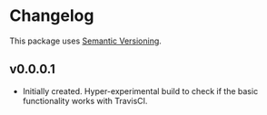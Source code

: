 # Changelog

This package uses [Semantic Versioning][1].

## v0.0.0.1

-   Initially created. Hyper-experimental build to check if the basic
    functionality works with TravisCI.

[1]: http://semver.org/spec/v2.0.0.html

